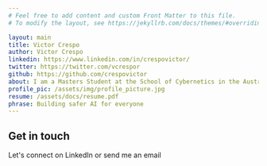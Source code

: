 ```yaml
---
# Feel free to add content and custom Front Matter to this file.
# To modify the layout, see https://jekyllrb.com/docs/themes/#overriding-theme-defaults

layout: main
title: Victor Crespo
author: Victor Crespo
linkedin: https://www.linkedin.com/in/crespovictor/
twitter: https://twitter.com/vcrespor
github: https://github.com/crespovictor
about: I am a Masters Student at the School of Cybernetics in the Australian National University where I study safe, sustainable, and responsible use of AI-enabled systems (Cyber-Physical Systems). Before moving to Australia, I was working in the Latin American start-up space in financial technology solutions. I like to always challenge what I know. As an engineer, part of my job is to understand how things work and how they can be improved. 
profile_pic: /assets/img/profile_picture.jpg
resume: /assets/docs/resume.pdf
phrase: Building safer AI for everyone
---
```

## Get in touch
Let's connect on LinkedIn or send me an email

